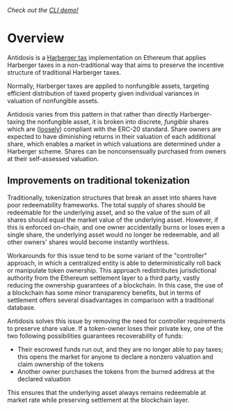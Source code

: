 *Check out the [CLI demo!](https://github.com/ps2-controller/Antidosis/blob/master/documents/cli-demo.md)*

# Overview

Antidosis is a [Harberger tax](https://medium.com/@simondlr/what-is-harberger-tax-where-does-the-blockchain-fit-in-1329046922c6) implementation on Ethereum that applies Harberger taxes in a non-traditional way that aims to preserve the incentive structure of traditional Harberger taxes. 

Normally, Harberger taxes are applied to nonfungible assets, targeting efficient distribution of taxed property given individual variances in valuation of nonfungible assets. 

Antidosis varies from this pattern in that rather than directly Harberger-taxing the nonfungible asset, it is broken into discrete, *fungible* shares which are ([loosely](https://medium.com/hummingbot/the-myth-of-the-erc-20-token-standard-ab0d76cf8532)) compliant with the ERC-20 standard. Share owners are expected to have diminishing returns in their valuation of each additional share, which enables a market in which valuations are determined under a Harberger scheme. Shares can be nonconsensually purchased from owners at their self-assessed valuation.

## Improvements on traditional tokenization

Traditionally, tokenization structures that break an asset into shares have poor redeemability frameworks. The total supply of shares should be redeemable for the underlying asset, and so the value of the sum of all shares should equal the market value of the underlying asset. However, if this is enforced on-chain, and one owner accidentally burns or loses even a single share, the underlying asset would no longer be redeemable, and all other owners' shares would become instantly worthless. 

Workarounds for this issue tend to be some variant of the "controller" approach, in which a centralized entity is able to deterministically roll back or manipulate token ownership. This approach redistributes jurisdictional authority from the Ethereum settlement layer to a third party, vastly reducing the ownership guarantees of a blockchain. In this case, the use of a blockchain has some minor transparency benefits, but in terms of settlement offers several disadvantages in comparison with a traditional database. 

Antidosis solves this issue by removing the need for controller requirements to preserve share value. If a token-owner loses their private key, one of the two following possibilities guarantees recoverability of funds:

- Their escrowed funds run out, and they are no longer able to pay taxes; this opens the market for anyone to declare a nonzero valuation and claim ownership of the tokens
- Another owner purchases the tokens from the burned address at the declared valuation

This ensures that the underlying asset always remains redeemable at market rate while preserving settlement at the blockchain layer. 




